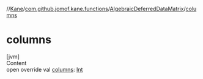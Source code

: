 //[Kane](../../index.md)/[com.github.jomof.kane.functions](../index.md)/[AlgebraicDeferredDataMatrix](index.md)/[columns](columns.md)



# columns  
[jvm]  
Content  
open override val [columns](columns.md): [Int](https://kotlinlang.org/api/latest/jvm/stdlib/kotlin/-int/index.html)  



